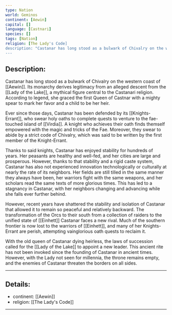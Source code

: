 ```yaml
---
type: Nation
world: Geminos
continent: [Aewin]
capital: []
language: [Castnari]
species: []
tags: [Nation]
religion: [The Lady's Code]
description: "Castanar has long stood as a bulwark of Chivalry on the western coast of Aewin. Its monarchy derives legitimacy from an alleged descent from the Lady of the Lake, a mythical figure central to the Castanari religion."
---
```


## Description:

Castanar has long stood as a bulwark of Chivalry on the western coast of [[Aewin]]. Its monarchy derives legitimacy from an alleged descent from the [[Lady of the Lake]], a mythical figure central to the Castanari religion. According to legend, she graced the first Queen of Castnar with a mighty spear to mark her favor and a child to be her heir.

Ever since those days, Castanar has been defended by its [[Knights-Errant]], who swear holy oaths to complete quests to venture to the fae-touched island of [[Virdia]]. A knight who achieves their oath finds themself empowered with the magic and tricks of the Fae. Moreover, they swear to abide by a strict code of Chivalry, which was said to be written by the first member of the Knight-Errant.

Thanks to said knights, Castanar has enjoyed stability for hundreds of years. Her peasants are healthy and well-fed, and her cities are large and prosperous. However, thanks to that stability and a rigid caste system, Castanar has also not experienced innovation technologically or culturally at nearly the rate of its neighbors. Her fields are still tilled in the same manner they always have been, her warriors fight with the same weapons, and her scholars read the same texts of more glorious times. This has led to a stagnancy in Castanar, with her neighbors changing and advancing while she falls ever further behind. 

However, recent years have shattered the stability and isolation of Castanar that allowed it to remain so peaceful and relatively backward. The transformation of the Orcs to their south from a collection of raiders to the unified state of [[Einhett]] Castanar faces a new rival. Much of the southern frontier is now lost to the warriors of [[Einhett]], and many of her Knights-Errant are perish, attempting vainglorious oath quests to reclaim it.

With the old queen of Castanar dying heirless, the laws of succession called for the [[Lady of the Lake]] to appoint a new leader. This ancient rite has not been invoked since the founding of Castanar in ancient times. However, with the Lady not seen for millennia, the throne remains empty, and the enemies of Castanar threaten the borders on all sides.

---
## Details:
- continent: [[Aewin]]
- religion: [[The Lady's Code]]

---




